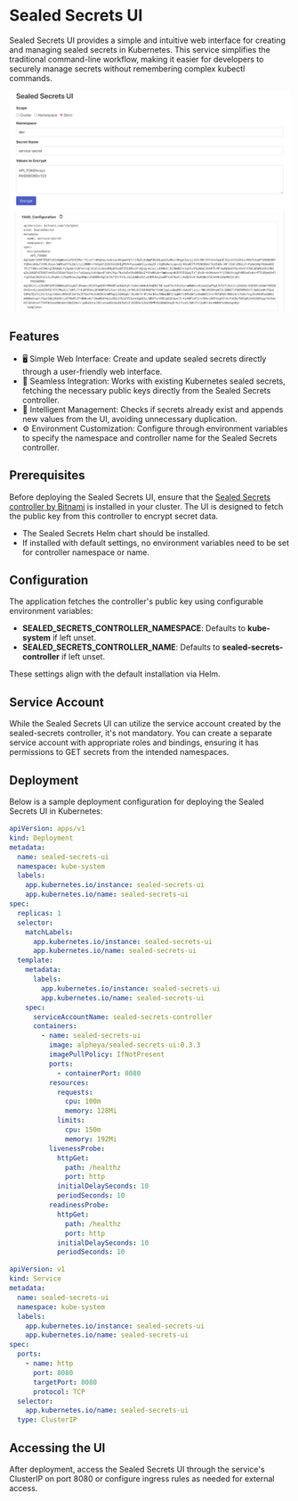 # Sealed Secrets UI

Sealed Secrets UI provides a simple and intuitive web interface for creating and managing sealed secrets in Kubernetes. This service simplifies the traditional command-line workflow, making it easier for developers to securely manage secrets without remembering complex kubectl commands.

![Sealed Secrets UI](./sealed-secrets-ui.png)


## Features

- 🖥️  Simple Web Interface: Create and update sealed secrets directly through a user-friendly web interface.
- 🔗 Seamless Integration: Works with existing Kubernetes sealed secrets, fetching the necessary public keys directly from the Sealed Secrets controller.
- 🧠 Intelligent Management: Checks if secrets already exist and appends new values from the UI, avoiding unnecessary duplication.
- ⚙️ Environment Customization: Configure through environment variables to specify the namespace and controller name for the Sealed Secrets controller.

## Prerequisites

Before deploying the Sealed Secrets UI, ensure that the [Sealed Secrets controller by Bitnami](https://github.com/bitnami-labs/sealed-secrets) is installed in your cluster. The UI is designed to fetch the public key from this controller to encrypt secret data.

- The Sealed Secrets Helm chart should be installed.
- If installed with default settings, no environment variables need to be set for controller namespace or name.

## Configuration

The application fetches the controller's public key using configurable environment variables:

- **SEALED_SECRETS_CONTROLLER_NAMESPACE**: Defaults to **kube-system** if left unset.
- **SEALED_SECRETS_CONTROLLER_NAME**: Defaults to **sealed-secrets-controller** if left unset.

These settings align with the default installation via Helm.

## Service Account

While the Sealed Secrets UI can utilize the service account created by the sealed-secrets controller, it's not mandatory. You can create a separate service account with appropriate roles and bindings, ensuring it has permissions to GET secrets from the intended namespaces.

## Deployment

Below is a sample deployment configuration for deploying the Sealed Secrets UI in Kubernetes:

```yaml
apiVersion: apps/v1
kind: Deployment
metadata:
  name: sealed-secrets-ui
  namespace: kube-system
  labels:
    app.kubernetes.io/instance: sealed-secrets-ui
    app.kubernetes.io/name: sealed-secrets-ui
spec:
  replicas: 1
  selector:
    matchLabels:
      app.kubernetes.io/instance: sealed-secrets-ui
      app.kubernetes.io/name: sealed-secrets-ui
  template:
    metadata:
      labels:
        app.kubernetes.io/instance: sealed-secrets-ui
        app.kubernetes.io/name: sealed-secrets-ui
    spec:
      serviceAccountName: sealed-secrets-controller
      containers:
        - name: sealed-secrets-ui
          image: alpheya/sealed-secrets-ui:0.3.3
          imagePullPolicy: IfNotPresent
          ports:
            - containerPort: 8080
          resources:
            requests:
              cpu: 100m
              memory: 128Mi
            limits:
              cpu: 150m
              memory: 192Mi
          livenessProbe:
            httpGet:
              path: /healthz
              port: http
            initialDelaySeconds: 10
            periodSeconds: 10
          readinessProbe:
            httpGet:
              path: /healthz
              port: http
            initialDelaySeconds: 10
            periodSeconds: 10
```

```yaml
apiVersion: v1
kind: Service
metadata:
  name: sealed-secrets-ui
  namespace: kube-system
  labels:
    app.kubernetes.io/instance: sealed-secrets-ui
    app.kubernetes.io/name: sealed-secrets-ui
spec:
  ports:
    - name: http
      port: 8080
      targetPort: 8080
      protocol: TCP
  selector:
    app.kubernetes.io/name: sealed-secrets-ui
  type: ClusterIP
```

## Accessing the UI

After deployment, access the Sealed Secrets UI through the service's ClusterIP on port 8080 or configure ingress rules as needed for external access.
